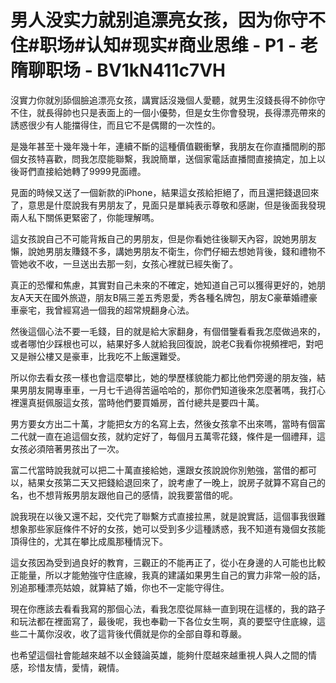 # 男人没实力就别追漂亮女孩，因为你守不住#职场#认知#现实#商业思维 - P1 - 老隋聊职场 - BV1kN411c7VH

沒實力你就別舔個臉追漂亮女孩，講實話沒幾個人愛聽，就男生沒錢長得不帥你守不住，就長得帥也只是表面上的一個小優勢，但是女生你會發現，長得漂亮帶來的誘惑很少有人能擋得住，而且它不是偶爾的一次性的。

是幾年甚至十幾年幾十年，連續不斷的這種價值觀衝擊，我朋友在你直播間刷的那個女孩特喜歡，問我怎麼能聯繫，我說簡單，送個家電話直播間直接搞定，加上以後哥們直接給她轉了9999見面禮。

見面的時候又送了一個新款的iPhone，結果這女孩給拒絕了，而且還把錢退回來了，意思是什麼說我有男朋友了，見面只是單純表示尊敬和感謝，但是後面我發現兩人私下關係更緊密了，你能理解嗎。

這女孩說自己不可能背叛自己的男朋友，但是你看她往後聊天內容，說她男朋友懶，說她男朋友賺錢不多，講她男朋友不衛生，你們仔細去想她背後，錢和禮物不管她收不收，一旦送出去那一刻，女孩心裡就已經失衡了。

真正的恐懼和焦慮，其實對自己未來的不確定，她知道自己可以獲得更好的，她朋友A天天在國外旅遊，朋友B隔三差五秀恩愛，秀各種名牌包，朋友C豪華婚禮豪車豪宅，我曾經寫過一個我的超常規翻身心法。

然後這個心法不要一毛錢，目的就是給大家翻身，有個借鑒看看我怎麼做過來的，或者哪怕少踩根也可以，結果好多人就給我回復說，說老C我看你視頻裡吧，對吧又是辦公樓又是豪車，比我吃不上飯還難受。

所以你去看女孩一樣也會這麼攀比，她的學歷樣貌能力都比他們旁邊的朋友強，結果男朋友開專車車，一月七千過得苦逼哈哈的，那你們知道後來怎麼著嗎，我打心裡還真挺佩服這女孩，當時他們要買婚房，首付總共是要四十萬。

男方要女方出二十萬，才能把女方的名寫上去，然後女孩拿不出來嗎，當時有個富二代就一直在追這個女孩，就約定好了，每個月五萬零花錢，條件是一個禮拜，這女孩必須陪著男孩出了一次。

富二代當時說我就可以把二十萬直接給她，還跟女孩說說你別勉強，當借的都可以，結果女孩第二天又把錢給退回來了，說考慮了一晚上，說房子就算不寫自己的名，也不想背叛男朋友跟他自己的感情，說我要當借的呢。

說我現在以後又還不起，交代完了聯繫方式直接拉黑，就是說實話，這個事我很難想象那些家庭條件不好的女孩，她可以受到多少這種誘惑，我不知道有幾個女孩能頂得住的，尤其在攀比成風那種情況下。

這女孩因為受到過良好的教育，三觀正的不能再正了，從小在身邊的人可能也比較正能量，所以才能勉強守住底線，我真的建議如果男生自己的實力非常一般的話，別追那種漂亮姑娘，就算結了婚，你也不一定能守得住。

現在你應該去看看我寫的那個心法，看我怎麼從屌絲一直到現在這樣的，我的路子和玩法都在裡面寫了，最後呢，我也奉勸一下各位女生啊，真的要堅守住底線，這些二十萬你沒收，收了這背後代價就是你的全部自尊和尊嚴。

也希望這個社會能越來越不以金錢論英雄，能夠什麼越來越重視人與人之間的情感，珍惜友情，愛情，親情。